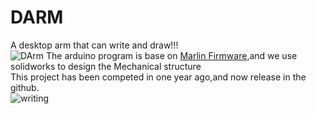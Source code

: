 # DARM
A desktop arm that can write and draw!!!  
![DArm](https://ws3.sinaimg.cn/large/006tKfTcgy1fl730i46jcj30rs0rsmzx.jpg)
The arduino program is base on [Marlin Firmware](https://github.com/MarlinFirmware/Marlin),and we use solidworks to design the Mechanical structure  
This project has been competed in one year ago,and now release in the github.   
![writing](https://ws4.sinaimg.cn/large/006tKfTcgy1fl73ryt4ppg30dw0dw7wi.gif)
